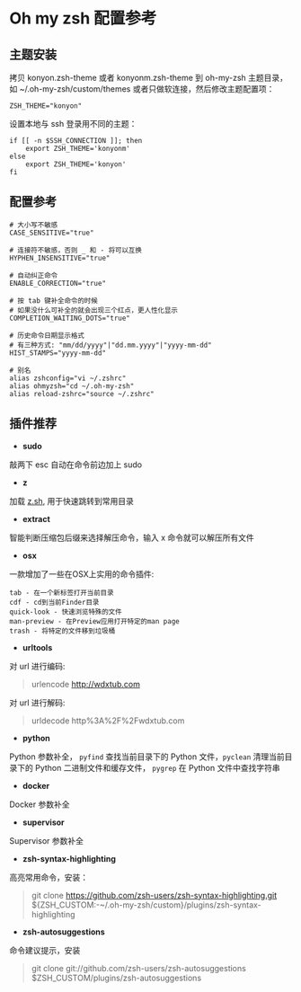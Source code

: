 Oh my zsh 配置参考
==================

## 主题安装

拷贝 konyon.zsh-theme 或者 konyonm.zsh-theme 到 oh-my-zsh 主题目录，如 ~/.oh-my-zsh/custom/themes 或者只做软连接，然后修改主题配置项：

```
ZSH_THEME="konyon"
```

设置本地与 ssh 登录用不同的主题：

```
if [[ -n $SSH_CONNECTION ]]; then
    export ZSH_THEME='konyonm'
else
    export ZSH_THEME='konyon'
fi
```

## 配置参考

```
# 大小写不敏感
CASE_SENSITIVE="true"

# 连接符不敏感，否则 _ 和 - 将可以互换
HYPHEN_INSENSITIVE="true"

# 自动纠正命令
ENABLE_CORRECTION="true"

# 按 tab 键补全命令的时候
# 如果没什么可补全的就会出现三个红点，更人性化显示
COMPLETION_WAITING_DOTS="true"

# 历史命令日期显示格式
# 有三种方式: "mm/dd/yyyy"|"dd.mm.yyyy"|"yyyy-mm-dd"
HIST_STAMPS="yyyy-mm-dd"

# 别名
alias zshconfig="vi ~/.zshrc"
alias ohmyzsh="cd ~/.oh-my-zsh"
alias reload-zshrc="source ~/.zshrc"
```

## 插件推荐

- **sudo**

敲两下 esc 自动在命令前边加上 sudo

- **z**

加载 [z.sh](https://github.com/rupa/z), 用于快速跳转到常用目录

- **extract**

智能判断压缩包后缀来选择解压命令，输入 x 命令就可以解压所有文件

- **osx**

一款增加了一些在OSX上实用的命令插件:

```
tab - 在一个新标签打开当前目录
cdf - cd到当前Finder目录
quick-look - 快速浏览特殊的文件
man-preview - 在Preview应用打开特定的man page
trash - 将特定的文件移到垃圾桶
```

- **urltools**

对 url 进行编码:

> urlencode http://wdxtub.com

对 url 进行解码:

> urldecode http%3A%2F%2Fwdxtub.com

- **python**

Python 参数补全， `pyfind` 查找当前目录下的 Python 文件，`pyclean` 清理当前目录下的 Python 二进制文件和缓存文件， `pygrep` 在 Python 文件中查找字符串

- **docker**

Docker 参数补全

- **supervisor**

Supervisor 参数补全


- **zsh-syntax-highlighting**

高亮常用命令，安装：

> git clone https://github.com/zsh-users/zsh-syntax-highlighting.git ${ZSH_CUSTOM:-~/.oh-my-zsh/custom}/plugins/zsh-syntax-highlighting

- **zsh-autosuggestions**

命令建议提示，安装

> git clone git://github.com/zsh-users/zsh-autosuggestions $ZSH_CUSTOM/plugins/zsh-autosuggestions